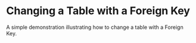 # Changing a Table with a Foreign Key
A simple demonstration illustrating how to change a table with a Foreign Key.

